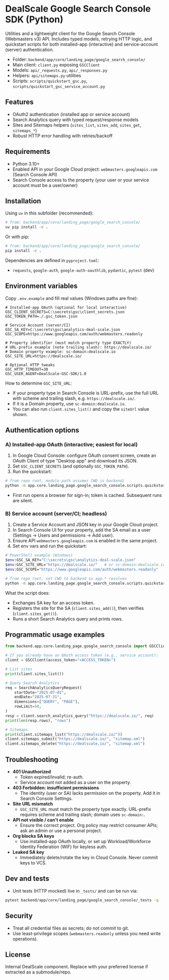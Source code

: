 # DealScale Google Search Console SDK (Python)

Utilities and a lightweight client for the Google Search Console (Webmasters v3) API. Includes typed models, retrying HTTP logic, and quickstart scripts for both installed-app (interactive) and service-account (server) authentication.

- Folder: `backend/app/core/landing_page/google_search_console/`
- Main client: `client.py` exposing `GSCClient`
- Models: `api/_requests.py`, `api/_responses.py`
- Helpers: `api/sitemaps.py` utilities
- Scripts: `scripts/quickstart_gsc.py`, `scripts/quickstart_gsc_service_account.py`

## Features
- OAuth2 authentication (installed app or service account)
- Search Analytics query with typed request/response models
- Sites and Sitemaps helpers (`sites_list`, `sites_add`, `sites_get`, `sitemaps_*`)
- Robust HTTP error handling with retries/backoff

## Requirements
- Python 3.10+
- Enabled API in your Google Cloud project: `webmasters.googleapis.com` (Search Console API)
- Search Console access to the property (your user or your service account must be a user/owner)

## Installation

Using `uv` in this subfolder (recommended):
```bash
# from: backend/app/core/landing_page/google_search_console/
uv pip install -e .
```

Or with pip:
```bash
# from: backend/app/core/landing_page/google_search_console/
pip install -e .
```

Dependencies are defined in `pyproject.toml`:
- `requests`, `google-auth`, `google-auth-oauthlib`, `pydantic`, `pytest` (dev)

## Environment variables
Copy `.env.example` and fill real values (Windows paths are fine):

```dotenv
# Installed-app OAuth (optional for local interactive)
GSC_CLIENT_SECRETS=C:\secrets\gsc\client_secrets.json
GSC_TOKEN_PATH=./.gsc_token.json

# Service Account (server/CI)
GSC_SA_KEY=C:\secrets\gsc\analytics-deal-scale.json
GSC_SCOPE=https://www.googleapis.com/auth/webmasters.readonly

# Property identifier (must match property type EXACTLY)
# URL-prefix example (note trailing slash): https://dealscale.io/
# Domain property example: sc-domain:dealscale.io
GSC_SITE_URL=https://dealscale.io/

# Optional HTTP tweaks
GSC_HTTP_TIMEOUT=30
GSC_USER_AGENT=DealScale-GSC-SDK/1.0
```

How to determine `GSC_SITE_URL`:
- If your property type in Search Console is URL-prefix, use the full URL with scheme and trailing slash, e.g. `https://dealscale.io/`.
- If it is a Domain property, use `sc-domain:dealscale.io`.
- You can also run `client.sites_list()` and copy the `siteUrl` value shown.

## Authentication options

### A) Installed-app OAuth (interactive; easiest for local)
1) In Google Cloud Console: configure OAuth consent screen, create an OAuth Client of type "Desktop app" and download its JSON.
2) Set `GSC_CLIENT_SECRETS` (and optionally `GSC_TOKEN_PATH`).
3) Run the quickstart:
```bash
# from repo root, module path assumes CWD is backend/
python -m app.core.landing_page.google_search_console.scripts.quickstart_gsc
```
- First run opens a browser for sign-in; token is cached. Subsequent runs are silent.

### B) Service account (server/CI; headless)
1) Create a Service Account and JSON key in your Google Cloud project.
2) In Search Console UI for your property, add the SA email as a user (Settings → Users and permissions → Add user).
3) Ensure API `webmasters.googleapis.com` is enabled in the same project.
4) Set env vars and run the quickstart:
```bash
# PowerShell example (Windows)
$env:GSC_SA_KEY="C:\secrets\gsc\analytics-deal-scale.json"
$env:GSC_SITE_URL="https://dealscale.io/"   # or sc-domain:dealscale.io
$env:GSC_SCOPE="https://www.googleapis.com/auth/webmasters.readonly"

# from repo root, set CWD to backend so app.* resolves
python -m app.core.landing_page.google_search_console.scripts.quickstart_gsc_service_account
```
What the script does:
- Exchanges SA key for an access token.
- Registers the site for the SA (`client.sites_add()`), then verifies (`client.sites_get()`).
- Runs a short Search Analytics query and prints rows.

## Programmatic usage examples

```python
from backend.app.core.landing_page.google_search_console import GSCClient, SearchAnalyticsQueryRequest

# If you already have an OAuth access token (e.g., service account):
client = GSCClient(access_token="<ACCESS_TOKEN>")

# List sites
print(client.sites_list())

# Query Search Analytics
req = SearchAnalyticsQueryRequest(
    startDate="2025-07-01",
    endDate="2025-07-31",
    dimensions=["QUERY", "PAGE"],
    rowLimit=50,
)
resp = client.search_analytics_query("https://dealscale.io/", req)
print(len(resp.rows), "rows")

# Sitemaps
print(client.sitemaps_list("https://dealscale.io/"))
client.sitemaps_submit("https://dealscale.io/", "sitemap.xml")
client.sitemaps_delete("https://dealscale.io/", "sitemap.xml")
```

## Troubleshooting
- **401 Unauthorized**
  - Token expired/invalid; re-auth.
  - Service account not added as a user on the property.
- **403 Forbidden: insufficient permissions**
  - The identity (user or SA) lacks permission on the property. Add it in Search Console Settings.
- **Site URL mismatch**
  - `GSC_SITE_URL` must match the property type exactly. URL-prefix requires scheme and trailing slash; domain uses `sc-domain:`.
- **API not visible / can't enable**
  - Ensure the correct project. Org policy may restrict consumer APIs; ask an admin or use a personal project.
- **Org blocks SA keys**
  - Use installed-app OAuth locally, or set up Workload/Workforce Identity Federation (WIF) for keyless auth.
- **Leaked SA key**
  - Immediately delete/rotate the key in Cloud Console. Never commit keys to VCS.

## Dev and tests
- Unit tests (HTTP mocked) live in `_tests/` and can be run via:
```bash
pytest backend/app/core/landing_page/google_search_console/_tests -q
```

## Security
- Treat all credential files as secrets; do not commit to git.
- Use least-privilege scopes (`webmasters.readonly` unless you need write operations).

## License
Internal DealScale component. Replace with your preferred license if extracted as a submodule/repo.
